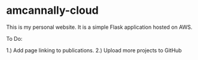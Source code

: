 # amcannally-cloud

This is my personal website. It is a simple Flask application hosted on AWS.

To Do:

1.) Add page linking to publications.
2.) Upload more projects to GitHub
